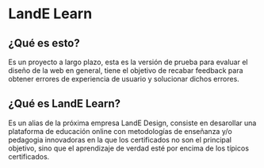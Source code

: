 # LandE Learn

## ¿Qué es esto?
Es un proyecto a largo plazo, esta es la versión de prueba para evaluar el diseño de la web en general, tiene el objetivo de recabar feedback para obtener errores de experiencia de usuario y solucionar dichos errores.

## ¿Qué es LandE Learn?
Es un alias de la próxima empresa LandE Design, consiste en desarollar una plataforma de educación online con metodologías de enseñanza y/o pedagogia innovadoras en la que los certificados no son el principal objetivo, sino que el aprendizaje de verdad esté por encima de los típicos certificados.
